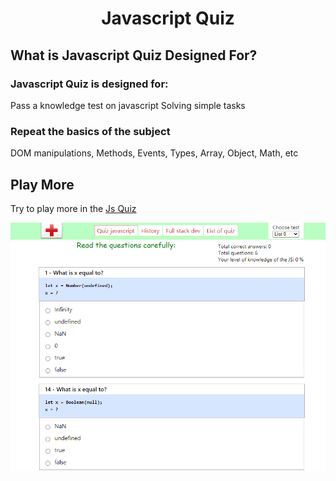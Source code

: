 <h1 align="center">Javascript Quiz</h1>

## What is Javascript Quiz Designed For?

### Javascript Quiz is designed for:
Pass a knowledge test on javascript
Solving simple tasks

### Repeat the basics of the subject
DOM manipulations, Methods, Events, Types, Array, Object, Math, etc

## Play More
Try to play more in the [Js Quiz](https://snikos.github.io/js-quiz/)

<div><img src="QuizHook-scr.png" alt="Pass a knowledge test on javascript, Solving simple tasks"/></div>
